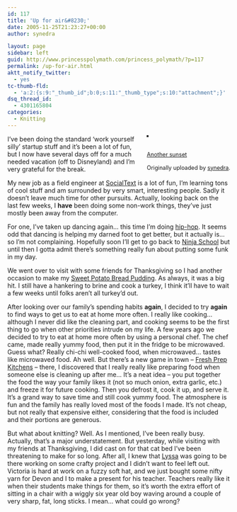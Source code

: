 ```yaml
---
id: 117
title: 'Up for air&#8230;'
date: 2005-11-25T21:23:27+00:00
author: synedra

layout: page
sidebar: left
guid: http://www.princesspolymath.com/princess_polymath/?p=117
permalink: /up-for-air.html
aktt_notify_twitter:
  - yes
tc-thumb-fld:
  - 'a:2:{s:9:"_thumb_id";b:0;s:11:"_thumb_type";s:10:"attachment";}'
dsq_thread_id:
  - 4301165804
categories:
  - Knitting
---
```

<div style="float: right; margin-left: 10px; margin-bottom: 10px;">
  <a href="http://www.flickr.com/photos/36572571@N00/62016410/" title="photo sharing"><img src="http://static.flickr.com/29/62016410_59e3bb8e9c_m.jpg" class="grouped_elements" rel="tc-fancybox-group117" alt="" style="border: solid 2px #000000;" /></a><br /> <br /> <span style="font-size: 0.9em; margin-top: 0px;"><br /> <a href="http://www.flickr.com/photos/36572571@N00/62016410/">Another sunset</a><br /> <br /> Originally uploaded by <a href="http://www.flickr.com/people/36572571@N00/">synedra</a>.<br /> </span>
</div>

I&#8217;ve been doing the standard &#8216;work yourself silly&#8217; startup stuff and it&#8217;s been a lot of fun, but I now have several days off for a much needed vacation (off to Disneyland) and I&#8217;m very grateful for the break.

My new job as a field engineer at [SocialText](http://www.socialtext.com) is a lot of fun, I&#8217;m learning tons of cool stuff and am surrounded by very smart, interesting people. Sadly it doesn&#8217;t leave much time for other pursuits. Actually, looking back on the last few weeks, I **have** been doing some non-work things, they&#8217;ve just mostly been away from the computer.

For one, I&#8217;ve taken up dancing again&#8230; this time I&#8217;m doing [hip-hop](http://www.synergy-studios.com). It seems odd that dancing is helping my darned foot to get better, but it actually is&#8230; so I&#8217;m not complaining. Hopefully soon I&#8217;ll get to go back to [Ninja School](http://www.santacruzbujinkan.com) but until then I gotta admit there&#8217;s something really fun about putting some funk in my day.

We went over to visit with some friends for Thanksgiving so I had another occasion to make my [Sweet Potato Bread Pudding](http://www.perlgoddess.com/blog/archives/2004/12/sweet_potato_br.html). As always, it was a big hit. I still have a hankering to brine and cook a turkey, I think it&#8217;ll have to wait a few weeks until folks aren&#8217;t all turkey&#8217;d out.

After looking over our family&#8217;s spending habits **again**, I decided to try **again** to find ways to get us to eat at home more often. I really like cooking&#8230; although I never did like the cleaning part, and cooking seems to be the first thing to go when other priorities intrude on my life. A few years ago we decided to try to eat at home more often by using a personal chef. The chef came, made really yummy food, then put it in the fridge to be microwaved. Guess what? Really chi-chi well-cooked food, when microwaved&#8230; tastes like microwaved food. Ah well. But there&#8217;s a new game in town &#8211; [Fresh Prep Kitchens](http://www.freshprepkitchens.com/) &#8211; there, I discovered that I really really like preparing food when someone else is cleaning up after me&#8230; It&#8217;s a neat idea &#8211; you put together the food the way your family likes it (not so much onion, extra garlic, etc.) and freeze it for future cooking. Then you defrost it, cook it up, and serve it. It&#8217;s a grand way to save time and still cook yummy food. The atmosphere is fun and the family has really loved most of the foods I made. It&#8217;s not cheap, but not really that expensive either, considering that the food is included and their portions are generous. 

But what about knitting? Well. As I mentioned, I&#8217;ve been really busy. Actually, that&#8217;s a major understatement. But yesterday, while visiting with my friends at Thanksgiving, I did cast on for that cat bed I&#8217;ve been threatening to make for so long. After all, I knew that [Lyssa](http://recklesscraft.blogspot.com/) was going to be there working on some crafty project and I didn&#8217;t want to feel left out. Victoria is hard at work on a fuzzy soft hat, and we just bought some nifty yarn for Devon and I to make a present for his teacher. Teachers really like it when their students make things for them, so it&#8217;s worth the extra effort of sitting in a chair with a wiggly six year old boy waving around a couple of very sharp, fat, long sticks. I mean&#8230; what could go wrong?
  
<br clear="all" />